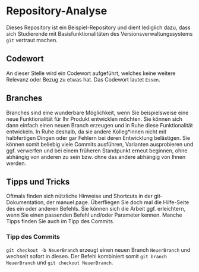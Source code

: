 # Repository-Analyse
Dieses Repository ist ein Beispiel-Repository und dient lediglich dazu, dass sich Studierende mit Basisfunktionalitäten des Versionsverwaltungssystems `git` vertraut machen.

## Codewort
An dieser Stelle wird ein Codewort aufgeführt, welches keine weitere Relevanz oder Bezug zu etwas hat. Das Codewort lautet `Essen`.

## Branches
Branches sind eine wunderbare Möglichkeit, wenn Sie beispielsweise eine neue Funktionalität für Ihr Produkt entwicklen möchten. Sie können sich dann einfach einen neuen Branch erzeugen und in Ruhe diese Funktionalität entwickeln. In Ruhe deshalb, da sie andere Kolleg*innen nicht mit halbfertigen Dingen oder gar Fehlern bei deren Entwicklung belästigen. Sie können somit beliebig viele Commits ausführen, Varianten ausprobieren und ggf. verwerfen und bei einem früheren Standpunkt erneut beginnen, ohne abhängig von anderen zu sein bzw. ohne das andere abhängig von Ihnen werden.

## Tipps und Tricks
Oftmals finden sich nützliche Hinweise und Shortcuts in der git-Dokumentation, der manuel page.
Überfliegen Sie doch mal die Hilfe-Seite des ein oder anderen Befehls. Sie können sich die Arbeit ggf. erleichtern, wenn Sie einen passenden Befehl und/oder Parameter kennen. Manche Tipps finden Sie auch im Tipp des Commits.

### Tipp des Commits
`git checkout -b NeuerBranch` erzeugt einen neuen Branch `NeuerBranch` und wechselt sofort in diesen. Der Befehl kombiniert somit `git branch NeuerBranch` und `git checkout NeuerBranch`.